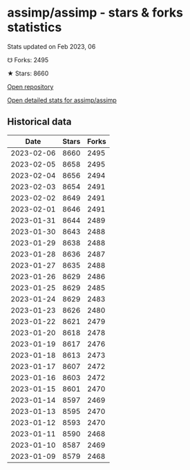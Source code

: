 # assimp/assimp - stars & forks statistics

Stats updated on Feb 2023, 06

☋ Forks: 2495

★ Stars: 8660

[Open repository](https://github.com/assimp/assimp)

[Open detailed stats for assimp/assimp](https://reviewgithub.com/rep/assimp/assimp)

## Historical data
| Date | Stars | Forks |
|------|-------|-------|
| 2023-02-06 | 8660 | 2495 | 
| 2023-02-05 | 8658 | 2495 | 
| 2023-02-04 | 8656 | 2494 | 
| 2023-02-03 | 8654 | 2491 | 
| 2023-02-02 | 8649 | 2491 | 
| 2023-02-01 | 8646 | 2491 | 
| 2023-01-31 | 8644 | 2489 | 
| 2023-01-30 | 8643 | 2488 | 
| 2023-01-29 | 8638 | 2488 | 
| 2023-01-28 | 8636 | 2487 | 
| 2023-01-27 | 8635 | 2488 | 
| 2023-01-26 | 8629 | 2486 | 
| 2023-01-25 | 8629 | 2485 | 
| 2023-01-24 | 8629 | 2483 | 
| 2023-01-23 | 8626 | 2480 | 
| 2023-01-22 | 8621 | 2479 | 
| 2023-01-20 | 8618 | 2478 | 
| 2023-01-19 | 8617 | 2476 | 
| 2023-01-18 | 8613 | 2473 | 
| 2023-01-17 | 8607 | 2472 | 
| 2023-01-16 | 8603 | 2472 | 
| 2023-01-15 | 8601 | 2470 | 
| 2023-01-14 | 8597 | 2469 | 
| 2023-01-13 | 8595 | 2470 | 
| 2023-01-12 | 8593 | 2470 | 
| 2023-01-11 | 8590 | 2468 | 
| 2023-01-10 | 8587 | 2469 | 
| 2023-01-09 | 8579 | 2468 | 

